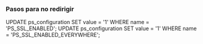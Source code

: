 

### Pasos para no redirigir

UPDATE ps_configuration SET value = '1' WHERE name = 'PS_SSL_ENABLED';
UPDATE ps_configuration SET value = '1' WHERE name = 'PS_SSL_ENABLED_EVERYWHERE';


